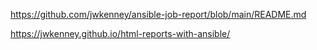 https://github.com/jwkenney/ansible-job-report/blob/main/README.md

https://jwkenney.github.io/html-reports-with-ansible/

